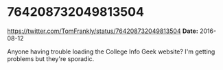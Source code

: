 # 764208732049813504
https://twitter.com/TomFrankly/status/764208732049813504
**Date:** 2016-08-12

Anyone having trouble loading the College Info Geek website? I'm getting problems but they're sporadic.
